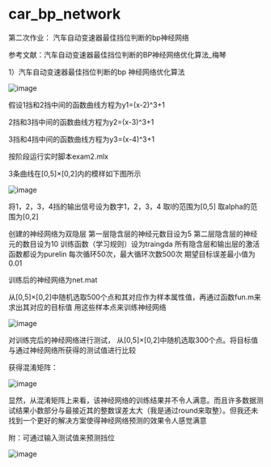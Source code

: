 # car_bp_network
第二次作业：
汽车自动变速器最佳挡位判断的bp神经网络

参考文献：汽车自动变速器最佳挡位判断的BP神经网络优化算法_梅琴

1）汽车自动变速器最佳挡位判断的bp 神经网络优化算法

![image](https://user-images.githubusercontent.com/92127845/160221607-d460c14a-f4ac-4c1a-b1ac-8d4a25a3423a.png)


假设1挡和2挡中间的函数曲线方程为y1=(x-2)^3+1

2挡和3挡中间的函数曲线方程为y2=(x-3)^3+1

3挡和4挡中间的函数曲线方程为y3=(x-4)^3+1

按阶段运行实时脚本exam2.mlx

3条曲线在[0,5]×[0,2]内的模样如下图所示

![image](https://user-images.githubusercontent.com/92127845/160221614-5bfe17f4-785a-4e1f-be47-bb6e1911c0c4.png)

将1，2，3，4挡的输出信号设为数字1，2，3，4
取l的范围为[0,5]
取alpha的范围为[0,2]

创建的神经网络为双隐层
第一层隐含层的神经元数目设为5
第二层隐含层的神经元的数目设为10
训练函数（学习规则）设为traingda
所有隐含层和输出层的激活函数都设为purelin
每次循环50次，最大循环次数500次
期望目标误差最小值为0.01

训练后的神经网络为net.mat

从[0,5]×[0,2]中随机选取500个点和其对应作为样本属性值，再通过函数fun.m来求出其对应的目标值
用这些样本点来训练神经网络

![image](https://user-images.githubusercontent.com/92127845/160221620-1e7fe807-1afc-4d83-8e8a-3f00a865fc33.png)


对训练完后的神经网络进行测试，
从[0,5]×[0,2]中随机选取300个点。将目标值与通过神经网络所获得的测试值进行比较

获得混淆矩阵：

![image](https://user-images.githubusercontent.com/92127845/160221624-9aacf7e9-f906-4290-8b11-4c925bb2821f.png)


显然，从混淆矩阵上来看，该神经网络的训练结果并不令人满意。而且许多数据测试结果小数部分与最接近其的整数误差太大（我是通过round来取整）。但我还未找到一个更好的解决方案使得神经网络预测的效果令人感觉满意

附：可通过输入测试值来预测挡位    

![image](https://user-images.githubusercontent.com/92127845/160221638-91a8064e-a5af-48d2-b642-98a5a224e64e.png)




